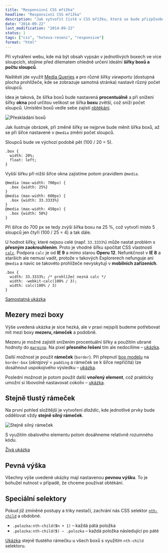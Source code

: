 ```yaml
---
title: "Responsivní CSS mřížka"
headline: "Responsivní CSS mřížka"
description: "Jak vytvořit čistě v CSS mřížku, která se bude přizpůsobovat velikosti okna. "
date: "2014-09-22"
last_modification: "2014-09-22"
status: 1
tags: ["css", "hotova-reseni", "responsive"]
format: "html"
---
```


<p>Při vytváření webu, kde má být obsah vypsán v jednotlivých boxech ve více sloupcích, stojíme před dilematem ohledně určení ideální <b>šířky boxů a počtu sloupců</b>.</p>

<p>Naštěstí jde využít <a href="/mobilni-web#media-queries">Media Queries</a> a pro různé šířky <i>viewportu</i> (dostupná plocha prohlížeče, kde se zobrazuje samotná stránka) nastavit různý počet sloupců.</p>

<p>Idea je taková, že šířka boxů bude nastavená <b>procentuálně</b> a při snížení šířky <b>okna</b> pod určitou velikost se šířka <b>boxu</b> zvětší, což sníží počet sloupců. Umístění boxů vedle sebe zajistí <a href="/float">obtékání</a>.</p>

<p><img src="/files/responsivni-mrizka/preskladani.png" alt="Přeskládání boxů" class="border"></p>

<p>Jak ilustruje obrázek, při změně šířky se nejprve bude měnit šířka boxů, až se při šířce nastavené v <code>@media</code> změní počet sloupců.</p>

<p>Sloupců bude ve výchozí podobě pět (100 / 20 = 5).</p>

<pre><code>.box {
  width: 20%;
  float: left;
}</code></pre>

<p>Vyšší šířku při nižší šířce okna zajistíme potom pravidlem <code>@media</code>.</p>

<pre><code>@media (max-width: 700px) {
  .box {width: 25%}
}
@media (max-width: 600px) {
  .box {width: 33.3333%}
}
@media (max-width: 450px) {
  .box {width: 50%}
}</code></pre>

<p>Při šířce do 700 px se tedy zvýší šířka boxu na 25 %, což vytvoří místo 5 sloupců jen čtyří (100 / 25 = 4) a tak dále.</p>


<p>U hodnot šířky, které nejsou celé (např. <code>33.3333%</code>) může nastat problém s <b>přesným zaokrouhlením</b>. Proto je vhodné šířku spočítat CSS vlastností <a href="/calc"><code>calc</code></a>. Podpora <code>calc</code> je od <b>IE 9</b> a mimo starou <b>Operu 12</b>. Nefunkčnost v <b>IE 8</b> a starších ale nemusí vadit, protože v takových Explorerech nefunguje ani <code>@media</code> a navíc se takovéto prohlížeče nevyskytují v <b>mobilních zařízeních</b>.</p>

<pre><code>.box {
  width: 33.3333%; /* prohlížeč nezná calc */
  width: -webkit-calc(100% / 3); 
  width: calc(100% / 3)
}</code></pre>

<p><a href="http://kod.djpw.cz/svfb">Samostatná ukázka</a></p>



<h2 id="mezery">Mezery mezi boxy</h2>

<p>Výše uvedená ukázka je sice hezká, ale v praxi nejspíš budeme potřebovat mít mezi boxy <b>mezeru, rámeček</b> a podobně.</p>

<p>Mezeru je možné zajistit snížením procentuální šířky a použitím ubrané hodnoty do <a href="/margin"><code>margin</code>u</a>. Na pixel <b>přesného řešení</b> tím ale nedocílíme – <a href="http://kod.djpw.cz/tvfb">ukázka</a>.</p>

<p>Další možnost je použít <b>rámeček</b> (<code>border</code>). Při přepnutí <a href="/box-model">box modelu</a> na <code>border-box</code> (<i>okrajový</i> = <code>padding</code> a rámeček se k šířce nepřičítá) lze dosáhnout uspokojivého výsledku – <a href="http://kod.djpw.cz/uvfb">ukázka</a>.</p>

<p>Poslední možnost je potom použít další <b>vnořený element</b>, což prakticky umožní si libovolně nastavovat cokoliv – <a href="http://kod.djpw.cz/wvfb">ukázka</a>.</p>


<h2 id="ramecek">Stejně tlustý rámeček</h2>

<p>Na první pohled složitější je vytvoření <i>dlaždic</i>, kde jednotlivé prvky bude oddělovat vždy <b>stejně silný rámeček</b>.</p>

<p><img src="/files/responsivni-mrizka/ramecek.png" alt="Stejně silný rámeček" class="border"></p>

<p>S využitím obalového elementu potom dosáhneme relativně rozumného kódu.</p>

<p><a href="http://kod.djpw.cz/qnfb">Živá ukázka</a></p>



<h2 id="pevna-vyska">Pevná výška</h2>

<p>Všechny výše uvedené ukázky mají nastavenou <b>pevnou výšku</b>. To je bohužel nutnost v případě, že chceme používat obtékání.</p>




<h2 id="selektory">Speciální selektory</h2>

<p>Pokud již zmíněné postupy a triky nestačí, zachrání nás CSS selektor <a href="/css-selektory#n-ty-potomek"><code>nth-child</code></a> a obdobné.</p>

<ul>
  <li><code>.polozka:nth-child(<b>5</b>n + 1)</code> – každá pátá položka</li>
  
  <li><code>.polozka:nth-child(<b>5</b>) ~ .polozka</code> – každá položka následující po páté</li>
</ul>

<p><a href="http://kod.djpw.cz/xvfb">Ukázka</a> stejně tlustého rámečku u všech boxů s využitím <code>nth-child</code> selektoru.</p>